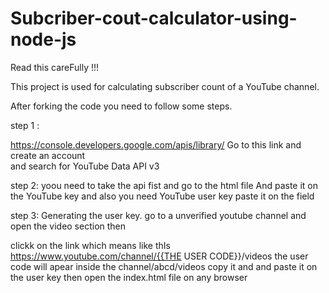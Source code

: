 # Subcriber-cout-calculator-using-node-js
Read this careFully !!!

This project is used for calculating subscriber count of a YouTube channel.

After forking the code you need to follow some steps.

step 1 : 

https://console.developers.google.com/apis/library/
Go to this link and create an account  
and search for YouTube Data API v3

step 2:
yoou need to take the api fist and  go to the html file And paste it on the YouTube key 
and also you need YouTube user key paste it on the field

step 3:
Generating the user key.
go to a unverified youtube channel and open the video section then 

clickk on the link which means like thIs https://www.youtube.com/channel/{{THE USER CODE}}/videos
the user code will apear inside the channel/abcd/videos
copy it and and paste it on the user key then open the index.html file on any browser 
